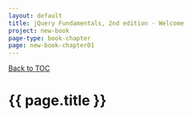 ```yaml
---
layout: default
title: jQuery Fundamentals, 2nd edition - Welcome
project: new-book
page-type: book-chapter
page: new-book-chapter01
---
```


<p><a class="btn btn-outline-info mt-2" href="/book/#contents" role="button">Back to TOC</a></p>

# {{ page.title }}

